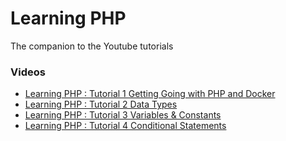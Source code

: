 # Learning PHP

The companion to the Youtube tutorials

### Videos

- [Learning PHP : Tutorial 1 Getting Going with PHP and Docker](https://www.youtube.com/watch?v=8SddXBkP200)
- [Learning PHP : Tutorial 2 Data Types](https://www.youtube.com/watch?v=Krsw96XqElE)
- [Learning PHP : Tutorial 3 Variables & Constants](https://www.youtube.com/watch?v=pOIbapbem58)
- [Learning PHP : Tutorial 4 Conditional Statements](https://www.youtube.com/watch?v=q6IaA6KNnc0)
